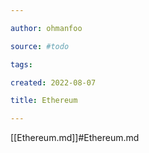 ```yaml
---

author: ohmanfoo

source: #todo

tags: 

created: 2022-08-07

title: Ethereum

---
```

[[Ethereum.md]]#Ethereum.md